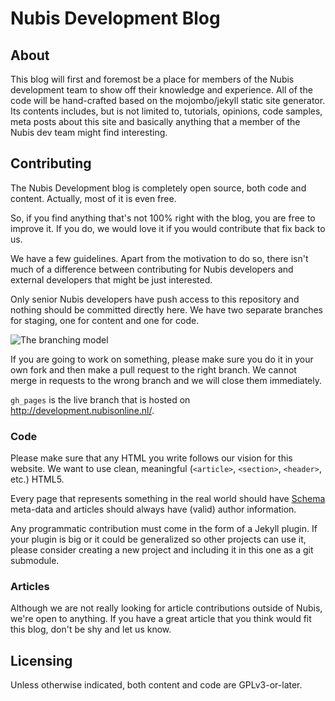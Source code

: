 # Nubis Development Blog

## About

This blog will first and foremost be a place for members of the Nubis development team to show off their knowledge and experience.
All of the code will be hand-crafted based on the mojombo/jekyll static site generator.
Its contents includes, but is not limited to, tutorials, opinions, code samples, meta posts about this site and basically anything that a member of the Nubis dev team might find interesting.

## Contributing

The Nubis Development blog is completely open source, both code and content.
Actually, most of it is even free.

So, if you find anything that's not 100% right with the blog, you are free to improve it.
If you do, we would love it if you would contribute that fix back to us.

We have a few guidelines.
Apart from the motivation to do so, there isn't much of a difference between contributing for Nubis developers and external developers that might be just interested.

Only senior Nubis developers have push access to this repository and nothing should be committed directly here.
We have two separate branches for staging, one for content and one for code.

![The branching model](http://nubisonline.nl/files/dev-blog/branches.png)

If you are going to work on something, please make sure you do it in your own fork and then make a pull request to the right branch.
We cannot merge in requests to the wrong branch and we will close them immediately.

`gh_pages` is the live branch that is hosted on http://development.nubisonline.nl/.

### Code

Please make sure that any HTML you write follows our vision for this website.
We want to use clean, meaningful (`<article>`, `<section>`, `<header>`, etc.) HTML5.

Every page that represents something in the real world should have [Schema](http://schema.org/) meta-data and articles should always have (valid) author information.

Any programmatic contribution must come in the form of a Jekyll plugin.
If your plugin is big or it could be generalized so other projects can use it, please consider creating a new project and including it in this one as a git submodule.

### Articles

Although we are not really looking for article contributions outside of Nubis, we're open to anything.
If you have a great article that you think would fit this blog, don't be shy and let us know.

## Licensing

Unless otherwise indicated, both content and code are GPLv3-or-later.
